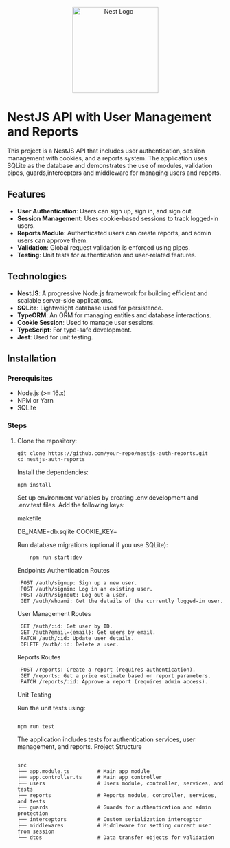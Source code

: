 

<p align="center">
  <a href="http://nestjs.com/" target="blank"><img src="https://nestjs.com/img/logo-small.svg" width="200" alt="Nest Logo" /></a>
</p>

[circleci-image]: https://img.shields.io/circleci/build/github/nestjs/nest/master?token=abc123def456
[circleci-url]: https://circleci.com/gh/nestjs/nest

# NestJS API with User Management and Reports 

This project is a NestJS API that includes user authentication, session management with cookies, and a reports system. The application uses SQLite as the database and demonstrates the use of modules, validation pipes, guards,interceptors and middleware for managing users and reports.

## Features

- **User Authentication**: Users can sign up, sign in, and sign out.
- **Session Management**: Uses cookie-based sessions to track logged-in users.
- **Reports Module**: Authenticated users can create reports, and admin users can approve them.
- **Validation**: Global request validation is enforced using pipes.
- **Testing**: Unit tests for authentication and user-related features.

## Technologies

- **NestJS**: A progressive Node.js framework for building efficient and scalable server-side applications.
- **SQLite**: Lightweight database used for persistence.
- **TypeORM**: An ORM for managing entities and database interactions.
- **Cookie Session**: Used to manage user sessions.
- **TypeScript**: For type-safe development.
- **Jest**: Used for unit testing.

## Installation

### Prerequisites

- Node.js (>= 16.x)
- NPM or Yarn
- SQLite

### Steps

1. Clone the repository:
   ```
   git clone https://github.com/your-repo/nestjs-auth-reports.git
   cd nestjs-auth-reports
   ```
    Install the dependencies:
    ```
    npm install
    ```
    Set up environment variables by creating .env.development and .env.test files. Add the following keys:
    
    makefile
    
    DB_NAME=db.sqlite
    COOKIE_KEY=<your-cookie-key>
    
    Run database migrations (optional if you use SQLite):
    
    
    ```
        npm run start:dev
    ```
    Endpoints
    Authentication Routes
    
        POST /auth/signup: Sign up a new user.
        POST /auth/signin: Log in an existing user.
        POST /auth/signout: Log out a user.
        GET /auth/whoami: Get the details of the currently logged-in user.
    
    User Management Routes
    
        GET /auth/:id: Get user by ID.
        GET /auth?email={email}: Get users by email.
        PATCH /auth/:id: Update user details.
        DELETE /auth/:id: Delete a user.
    
    Reports Routes
    
        POST /reports: Create a report (requires authentication).
        GET /reports: Get a price estimate based on report parameters.
        PATCH /reports/:id: Approve a report (requires admin access).
    
    Unit Testing
    
    Run the unit tests using:
    
    ```
    
    npm run test
    ```
    The application includes tests for authentication services, user management, and reports.
    Project Structure
    
    ```
    
    src
    ├── app.module.ts         # Main app module
    ├── app.controller.ts     # Main app controller
    ├── users                 # Users module, controller, services, and tests
    ├── reports               # Reports module, controller, services, and tests
    ├── guards                # Guards for authentication and admin protection
    ├── interceptors          # Custom serialization interceptor
    ├── middlewares           # Middleware for setting current user from session
    └── dtos                  # Data transfer objects for validation
    ```
      
